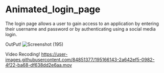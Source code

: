 # Animated_login_page
The login page allows a user to gain access to an application by entering their username and password or by authenticating using a social media login.


OutPut!
![Screenshot (195)](https://user-images.githubusercontent.com/84851377/195165759-062e6581-2422-4152-82f2-6cafdb0290a2.png)

Video Recoding!
https://user-images.githubusercontent.com/84851377/195166143-2a642ef5-0982-4f22-ba68-df638dd2e6aa.mov
